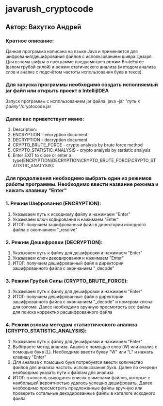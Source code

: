 # javarush_cryptocode
## Автор: Вахутко Андрей
### Кратное описание:
Данная программа написана на языке Java и применяется для шифрования/дешифрования файлов
с использованием шивра Цезаря. Для взлома шифра в программе предусмотрен режим BruteForce
(взлом грубой силой) и режим статического анализа (методом анализа слов и анализ с подсчётом частоты
использования букв в тексе).
### Для запуска программы необходимо создать исполняемый jar файл или открыть проект в IntellijIDEA
Запуск программы с использованием jar файла:
java -jar *"путь к файлу"*/cryptocode.jar
### Далее вас приветствует меню:
1. Description:
2. ENCRYPTION - encryption document
3. DECRYPTION - decryption document
4. CRYPTO_BRUTE_FORCE - crypto analysis by brute force method
5. CRYPTO_STATISTIC_ANALYSIS - crypto analysis by statistic analysis
6. Enter EXIT to close or enter a type(ENCRYPTION\DECRYPTION\CRYPTO_BRUTE_FORCE\CRYPTO_STATISTIC_ANALYSIS):
### Для продолжения необходимо выбрать один из режимов работы программы. Необходимо ввести название режима и нажать клавишу "Enter"
### 1. Режим Шифрования (ENCRYPTION):
1. Указываем путь к исходному файлу и нажимаем "Enter"
2. Указываем ключ кодирования и нажимаем "Enter"
3. ИТОГ: получаем зашифрованный файл в директории исходного файла с окончанием "_resolve"
### 2. Режим Дешифровки (DECRYPTION):
1. Указываем путь к файлу для дешифровки и нажимаем "Enter"
2. Указываем ключ декодирования и нажимаем "Enter"
3. ИТОГ: получаем дешифрованный файл в директории зашифрованного файла с окончанием "_decode"
### 3. Режим Грубой Силы (CRYPTO_BRUTE_FORCE):
1. Указываем путь к файлу для дешифровки и нажимаем "Enter"
2. ИТОГ: получаем дешифрованные файл в директории зашифрованного файла с окончанием "_decode" и
номером ключа для взлома. Далее необходимо вручную просмотреть все файлы для поиска корректно
расшифрованного файла
### 4. Режим взлома методом статистического анализа (CRYPTO_STATISTIC_ANALYSIS):
1. Указываем путь к файлу для дешифровки и нажимаем "Enter"
2. Выбираете метод анализа. Анализ с помощью слов (W) или анализ с помощью букв (L). Необходимо
ввести букву "W" или "L" и нажать клавишу "Enter"
3. Для анализа с помощью букв потребуется ввести количество файлов для анализа частоты использования
букв. Далее по очереди необходимо указать пути к файлам для анализа
4. ИТОГ: в консоль выводится список с именами файлов, которые с наибольшей вероятностью удалось
успешно дешифровать. Далее необходимо просмотреть предложенные файлы вручную или проверить остальные
декодированные файлы в каталоге исходного файла